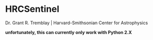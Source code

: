 # HRCSentinel

Dr. Grant R. Tremblay | Harvard-Smithsonian Center for Astrophysics


__unfortunately, this can currently only work with Python 2.X__

